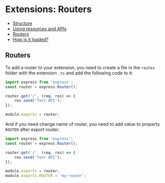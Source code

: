# Extensions: Routers

* [Structure](structure.md)
* [Using resources and APIs](using-resources-and-apis.md)
* [Routers](routers.md)
* [How is it loaded?](README.md#how-is-it-loaded)

## Routers

To add a router to your extension, you need to create a file in the ```routes``` folder with the extension ```.ts``` and add the following code to it:

```ts
import express from 'express';
const router = express.Router();

router.get('/', (req, res) => {
    res.send('Test API');
});

module.exports = router;
```

And if you need change name of router, you need to add value to property ```ROUTER``` after export router:

```ts
import express from 'express';
const router = express.Router();

router.get('/', (req, res) => {
    res.send('Test API');
});

module.exports = router;
module.exports.ROUTER = 'my-router';
```
